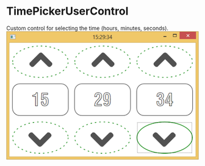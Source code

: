 # TimePickerUserControl
Custom control for selecting the time (hours, minutes, seconds).
<br>
![](image.png)

